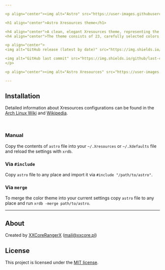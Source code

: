 ```yaml
---

<p align="center"><img alt="Astro" src="https://user-images.githubusercontent.com/61242573/122398959-acfaa800-cf7a-11eb-88b8-16bb065b72a0.png"></p>

<h1 align="center">Astro Xresources theme</h1>

<h4 align="center">A clean, elegant Xresources theme, representing the minimallistic idea of the universe.</h4>
<h4 align="center">The theme consists of 23, carefully selected colors.</h4>

<p align="center">
<img alt="GitHub release (latest by date)" src="https://img.shields.io/github/v/tag/XXCoreRangerX/astro-xresources?color=%2328293D&logo=github&logoColor=%23ECEFF4&style=flat-square&colorA=1B1C1E">

<img alt="GitHub last commit" src="https://img.shields.io/github/last-commit/xxcorerangerx/astro-xresources?color=%2328293D&logo=github&logoColor=%23ECEFF4&style=flat-square&colorA=1B1C1E">
</p>

<p align="center"><img alt="Astro Xresources" src="https://user-images.githubusercontent.com/61242573/122646060-a8bac000-d11d-11eb-95f3-c3f1a7725fb3.png"></p>

---
```


## Installation
Detailed information about Xresources configurations can be found in the [Arch Linux Wiki](https://wiki.archlinux.org/index.php/X_resources) and [Wikipedia](https://en.wikipedia.org/wiki/X_resources).

<br>

### Manual
Copy the contents of `astro` file into your `~/.Xresources` or `~/.Xdefaults` file and reload the settings with `xrdb`.

### Via `#include`
Copy `astro` file to any place and import it via `#include "/path/to/astro"`.

### Via `merge`
To merge the color theme into your current settings copy `astro` file to any place and run `xrdb -merge path/to/astro`.

---

## About
Created by [XXCoreRangerX](https://github.com/XXCoreRangerX) (mail@xxcore.pl)

## License
This project is licensed under the [MIT license](https://github.com/xxcorerangerx/astro-xresources/blob/master/LICENSE).

